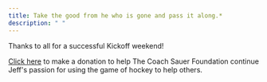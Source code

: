 ```yaml
---
title: Take the good from he who is gone and pass it along.* 
description: " " 
---
```


Thanks to all for a successful Kickoff weekend! 

[Click here](http://coachsauer.gesture.com) to make a donation to help The 
Coach Sauer Foundation continue Jeff's passion for using the game of hockey 
to help others.